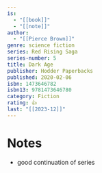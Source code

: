 ```yaml
---
is:
  - "[[book]]"
  - "[[note]]"
author:
  - "[[Pierce Brown]]"
genre: science fiction
series: Red Rising Saga
series-number: 5
title: Dark Age
publisher: Hodder Paperbacks
published: 2020-02-06
isbn: 1473646782
isbn13: 9781473646780
category: Fiction
rating: 👍
last: "[[2023-12]]"
---
```

# Notes
- good continuation of series
